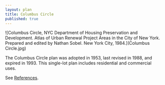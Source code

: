 ```yaml
---
layout: plan
title: Columbus Circle
published: true
---
```


<!---![Columbus Circle, NYC Department of Housing Preservation and Development. Community Development Progress Report: 1968. Prepared and edited by Nathan Sobel. New York City, 1968.](Columbus Circle 1968.png)-->
![Columbus Circle, NYC Department of Housing Preservation and Development. Atlas of Urban Renewal Project Areas in the City of New York. Prepared and edited by Nathan Sobel. New York City, 1984.](Columbus Circle.jpg)

The Columbus Circle plan was adopted in 1953, last revised in 1988, and expired in 1993. This single-lot plan includes residential and commercial uses.

See [References](http://www.urbanreviewer.org/#page=references.html).
